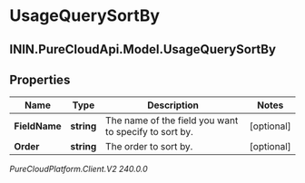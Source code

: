 # UsageQuerySortBy

## ININ.PureCloudApi.Model.UsageQuerySortBy

## Properties

|Name | Type | Description | Notes|
|------------ | ------------- | ------------- | -------------|
| **FieldName** | **string** | The name of the field you want to specify to sort by. | [optional] |
| **Order** | **string** | The order to sort by. | [optional] |



_PureCloudPlatform.Client.V2 240.0.0_
